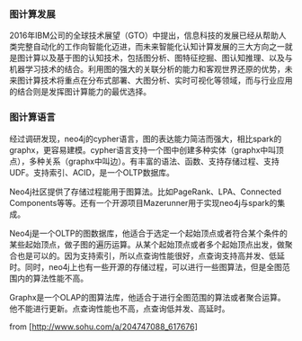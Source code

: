 ### 图计算发展

2016年IBM公司的全球技术展望（GTO）中提出，信息科技的发展已经从帮助人类完整自动化的工作向智能化迈进，而未来智能化认知计算发展的三大方向之一就是图计算以及基于图的认知技术，包括图分析、图特征挖掘、图认知推理、以及与机器学习技术的结合。利用图的强大的关联分析的能力和客观世界还原的优势，未来图计算技术将重点在分布式部署、大图分析、实时可视化等领域，而与行业应用的结合则是发挥图计算能力的最优选择。

### 图计算语言

经过调研发现，neo4j的cypher语言，图的表达能力简洁而强大，相比spark的graphx，更容易建模。cypher语言支持一个图中创建多种实体（graphx中叫顶点），多种关系（graphx中叫边）。有丰富的语法、函数、支持存储过程、支持UDF。支持索引、ACID，是一个OLTP数据库。

Neo4j社区提供了存储过程能用于图算法。比如PageRank、LPA、Connected Components等等。还有一个开源项目Mazerunner用于实现neo4j与spark的集成。

Neo4j是一个OLTP的图数据库，他适合于选定一个起始顶点或者符合某个条件的某些起始顶点，做子图的遍历运算。从某个起始顶点或者多个起始顶点出发，做聚合也是可以的。因为支持索引，所以点查询性能很好，点查询支持高并发、低延时。同时，neo4j上也有一些开源的存储过程，可以进行一些图算法，但是全图范围内的算法性能不高。

Graphx是一个OLAP的图算法库，他适合于进行全图范围的算法或者聚合运算。他不能进行更新。点查询性能也不高，点查询低并发、高延时。

from [http://www.sohu.com/a/204747088_617676]
